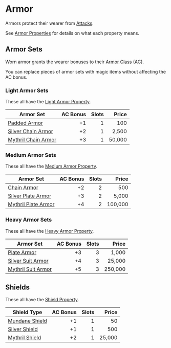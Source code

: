# Armor

Armors protect their wearer from [Attacks](../../Game%20Procedures/Combat/Attack.md).

See [Armor Properties](../Armor%20Properties/{Armor%20Properties}.md) for details on what each property means.

## Armor Sets

Worn armor grants the wearer bonuses to their [Armor Class](../../Player%20Characters/Derived%20Statistics/Armor%20Class.md) (AC).

You can replace pieces of armor sets with magic items without affecting the AC bonus.

### Light Armor Sets

These all have the [Light Armor Property](../Armor%20Properties/Light%20Armor%20Property.md).

| Armor Set                                                         | AC Bonus | Slots |  Price |
| ----------------------------------------------------------------- | -------: | ----: | -----: |
| [Padded Armor](Mundane%20Armor/Padded%20Armor.md)                 |       +1 |     1 |    100 |
| [Silver Chain Armor](Silvered%20Armor/Silver%20Chain%20Armor.md)  |       +2 |     1 |  2,500 |
| [Mythril Chain Armor](Mythril%20Armor/Mythril%20Chain%20Armor.md) |       +3 |     1 | 50,000 |

### Medium Armor Sets

These all have the [Medium Armor Property](../Armor%20Properties/Medium%20Armor%20Property.md).

| Armor Set                                                         | AC Bonus | Slots |   Price |
| ----------------------------------------------------------------- | -------: | ----: | ------: |
| [Chain Armor](Mundane%20Armor/Chain%20Armor.md)                   |       +2 |     2 |     500 |
| [Silver Plate Armor](Silvered%20Armor/Silver%20Plate%20Armor.md)  |       +3 |     2 |   5,000 |
| [Mythril Plate Armor](Mythril%20Armor/Mythril%20Plate%20Armor.md) |       +4 |     2 | 100,000 |

### Heavy Armor Sets

These all have the [Heavy Armor Property](../Armor%20Properties/Heavy%20Armor%20Property.md).

| Armor Set                                                       | AC Bonus | Slots |   Price |
| --------------------------------------------------------------- | -------: | ----: | ------: |
| [Plate Armor](Mundane%20Armor/Plate%20Armor.md)                 |       +3 |     3 |   1,000 |
| [Silver Suit Armor](Silvered%20Armor/Silver%20Suit%20Armor.md)  |       +4 |     3 |  25,000 |
| [Mythril Suit Armor](Mythril%20Armor/Mythril%20Suit%20Armor.md) |       +5 |     3 | 250,000 |

## Shields

These all have the [Shield Property](../Armor%20Properties/Shield%20Property.md).

| Shield Type                                           | AC Bonus | Slots |  Price |
| ----------------------------------------------------- | -------: | ----: | -----: |
| [Mundane Shield](Mundane%20Armor/Mundane%20Shield.md) |       +1 |     1 |     50 |
| [Silver Shield](Silvered%20Armor/Silver%20Shield.md)  |       +1 |     1 |    500 |
| [Mythril Shield](Mythril%20Armor/Mythril%20Shield.md) |       +2 |     1 | 25,000 |
